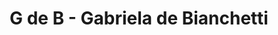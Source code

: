 ---
title: "G de B - Gabriela de Bianchetti"
url: /ciudad-autonoma-de-buenos-aires/g-de-b-gabriela-de-bianchetti/
shop: ropa
---